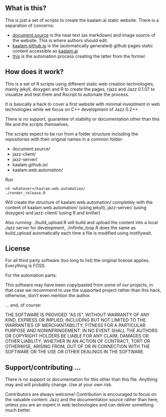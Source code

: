 ## What is this?

This is just a set of scripts to create the kaalam.ai static website. There is a separation of concerns:

  - [document.source](https://github.com/kaalam/document.source) is the neat text (as markdown) and image source of the website. This is where authors should edit.
  - [kaalam.github.io](https://github.com/kaalam/kaalam.github.io) is the (automatically generated) github pages static content accessible as [kaalam.ai](https://kaalam.github.io/)
  - [this](https://github.com/kaalam/kaalam.web.automation) is the automation process creating the latter from the former.


## How does it work?

This is a set of R scripts using different static web creation technologies, mainly jekyll, doxygen and R to create the pages, rjazz and Jazz 0.1.07 to visualize and test them and Rscript to automate the process.

It is basically a hack to cover a first website with minimal investment in web technologies while we focus on C++ development of Jazz 0.2++

There is no support, guarantee of stability or documentation other than this file and the scripts themselves.

The scripts expect to be run from a folder structure including the repositories with their original names in a common folder:

  - document.source/
  - jazz-client/
  - jazz-server/
  - kaalam.github.io/
  - kaalam.web.automation/

Run

	cd <whatever>/kaalam.web.automation/
	./render_release.R

Will create the structure of kaalam.web.automation/ completely with the content of kaalam.web.automation/ (using jekyll), jazz-server/ (using doxygen) and jazz-client/ (using R and knitter)

Also running: ./build_upload.R will build and upload the content into a local Jazz server for development, ./infinite_loop.R does the same as build_upload automatically each time a file is modified using inotifywait.


## License

  For all third party software (too long to list) the original license applies. Everything is FOSS.

  For the automation parts:

  This software may have been copy/pasted from some of our projects, in that case we recommend to use the supported project rather than this hack, otherwise, don't even mention the author.

  ... and, of course:

  THE SOFTWARE IS PROVIDED "AS IS", WITHOUT WARRANTY OF ANY KIND, EXPRESS OR IMPLIED, INCLUDING BUT NOT LIMITED TO THE WARRANTIES OF MERCHANTABILITY, FITNESS FOR A PARTICULAR PURPOSE AND NONINFRINGEMENT. IN NO EVENT SHALL THE AUTHORS OR COPYRIGHT HOLDERS BE LIABLE FOR ANY CLAIM, DAMAGES OR OTHER LIABILITY, WHETHER IN AN ACTION OF CONTRACT, TORT OR OTHERWISE, ARISING FROM, OUT OF OR IN CONNECTION WITH THE SOFTWARE OR THE USE OR OTHER DEALINGS IN THE SOFTWARE.


## Support/contributing ...

There is no support or documentation for this other than this file. Anything may and will probably change. Use at your own risk.

Contributors are always welcome! Contribution is encouraged to focus on the valuable content: Jazz and the documentation source rather than here, unless you are an expert in web technologies and can deliver something much better.

